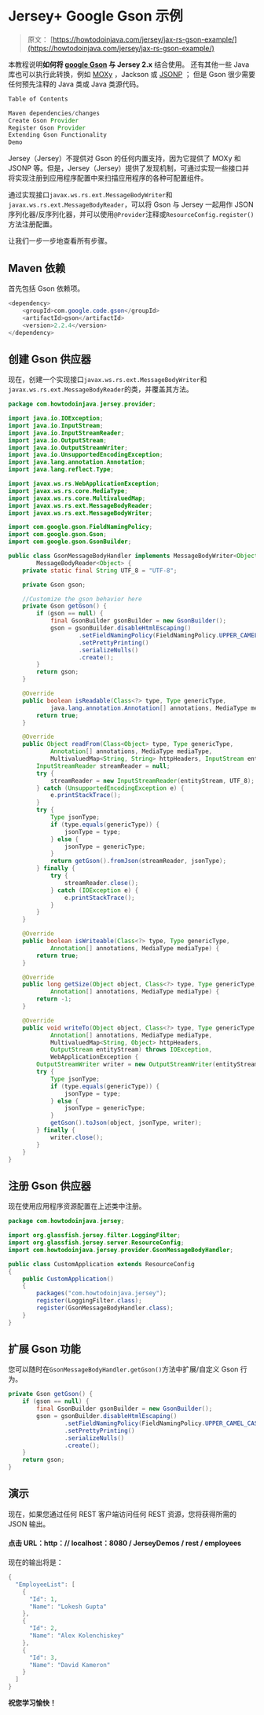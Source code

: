 # Jersey+ Google Gson 示例

> 原文： [https://howtodoinjava.com/jersey/jax-rs-gson-example/](https://howtodoinjava.com/jersey/jax-rs-gson-example/)

本教程说明**如何将 [google Gson](//howtodoinjava.com/best-practices/google-gson-tutorial-convert-java-object-to-from-json/) 与 Jersey 2.x** 结合使用。 还有其他一些 Java 库也可以执行此转换，例如 [MOXy](//howtodoinjava.com/jersey/jax-rs-jersey-moxy-json-example/) ，Jackson 或 [JSONP](//howtodoinjava.com/jersey/jax-rs-jersey-jsonp-example/) ； 但是 Gson 很少需要任何预先注释的 Java 类或 Java 类源代码。

```java
Table of Contents

Maven dependencies/changes
Create Gson Provider
Register Gson Provider
Extending Gson Functionality
Demo
```

Jersey（Jersey）不提供对 Gson 的任何内置支持，因为它提供了 MOXy 和 JSONP 等。但是，Jersey（Jersey）提供了发现机制，可通过实现一些接口并将实现注册到应用程序配置中来扫描应用程序的各种可配置组件。

通过实现接口`javax.ws.rs.ext.MessageBodyWriter`和`javax.ws.rs.ext.MessageBodyReader`，可以将 Gson 与 Jersey 一起用作 JSON 序列化器/反序列化器，并可以使用`@Provider`注释或`ResourceConfig.register()`方法注册配置。

让我们一步一步地查看所有步骤。

## Maven 依赖

首先包括 Gson 依赖项。

```java
<dependency>
	<groupId>com.google.code.gson</groupId>
	<artifactId>gson</artifactId>
	<version>2.2.4</version>
</dependency>

```

## 创建 Gson 供应器

现在，创建一个实现接口`javax.ws.rs.ext.MessageBodyWriter`和`javax.ws.rs.ext.MessageBodyReader`的类，并覆盖其方法。

```java
package com.howtodoinjava.jersey.provider;

import java.io.IOException;
import java.io.InputStream;
import java.io.InputStreamReader;
import java.io.OutputStream;
import java.io.OutputStreamWriter;
import java.io.UnsupportedEncodingException;
import java.lang.annotation.Annotation;
import java.lang.reflect.Type;

import javax.ws.rs.WebApplicationException;
import javax.ws.rs.core.MediaType;
import javax.ws.rs.core.MultivaluedMap;
import javax.ws.rs.ext.MessageBodyReader;
import javax.ws.rs.ext.MessageBodyWriter;

import com.google.gson.FieldNamingPolicy;
import com.google.gson.Gson;
import com.google.gson.GsonBuilder;

public class GsonMessageBodyHandler implements MessageBodyWriter<Object>,
		MessageBodyReader<Object> {
	private static final String UTF_8 = "UTF-8";

	private Gson gson;

	//Customize the gson behavior here
	private Gson getGson() {
		if (gson == null) {
			final GsonBuilder gsonBuilder = new GsonBuilder();
			gson = gsonBuilder.disableHtmlEscaping()
					.setFieldNamingPolicy(FieldNamingPolicy.UPPER_CAMEL_CASE)
					.setPrettyPrinting()
					.serializeNulls()
					.create();
		}
		return gson;
	}

	@Override
	public boolean isReadable(Class<?> type, Type genericType,
			java.lang.annotation.Annotation[] annotations, MediaType mediaType) {
		return true;
	}

	@Override
	public Object readFrom(Class<Object> type, Type genericType,
			Annotation[] annotations, MediaType mediaType,
			MultivaluedMap<String, String> httpHeaders, InputStream entityStream) {
		InputStreamReader streamReader = null;
		try {
			streamReader = new InputStreamReader(entityStream, UTF_8);
		} catch (UnsupportedEncodingException e) {
			e.printStackTrace();
		}
		try {
			Type jsonType;
			if (type.equals(genericType)) {
				jsonType = type;
			} else {
				jsonType = genericType;
			}
			return getGson().fromJson(streamReader, jsonType);
		} finally {
			try {
				streamReader.close();
			} catch (IOException e) {
				e.printStackTrace();
			}
		}
	}

	@Override
	public boolean isWriteable(Class<?> type, Type genericType,
			Annotation[] annotations, MediaType mediaType) {
		return true;
	}

	@Override
	public long getSize(Object object, Class<?> type, Type genericType,
			Annotation[] annotations, MediaType mediaType) {
		return -1;
	}

	@Override
	public void writeTo(Object object, Class<?> type, Type genericType,
			Annotation[] annotations, MediaType mediaType,
			MultivaluedMap<String, Object> httpHeaders,
			OutputStream entityStream) throws IOException,
			WebApplicationException {
		OutputStreamWriter writer = new OutputStreamWriter(entityStream, UTF_8);
		try {
			Type jsonType;
			if (type.equals(genericType)) {
				jsonType = type;
			} else {
				jsonType = genericType;
			}
			getGson().toJson(object, jsonType, writer);
		} finally {
			writer.close();
		}
	}
}

```

## 注册 Gson 供应器

现在使用应用程序资源配置在上述类中注册。

```java
package com.howtodoinjava.jersey;

import org.glassfish.jersey.filter.LoggingFilter;
import org.glassfish.jersey.server.ResourceConfig;
import com.howtodoinjava.jersey.provider.GsonMessageBodyHandler;

public class CustomApplication extends ResourceConfig 
{
	public CustomApplication() 
	{
		packages("com.howtodoinjava.jersey");
		register(LoggingFilter.class);
		register(GsonMessageBodyHandler.class);
	}
}

```

## 扩展 Gson 功能

您可以随时在`GsonMessageBodyHandler.getGson()`方法中扩展/自定义 Gson 行为。

```java
private Gson getGson() {
	if (gson == null) {
		final GsonBuilder gsonBuilder = new GsonBuilder();
		gson = gsonBuilder.disableHtmlEscaping()
				.setFieldNamingPolicy(FieldNamingPolicy.UPPER_CAMEL_CASE)
				.setPrettyPrinting()
				.serializeNulls()
				.create();
	}
	return gson;
}

```

## 演示

现在，如果您通过任何 REST 客户端访问任何 REST 资源，您将获得所需的 JSON 输出。

#### 点击 URL：http：// localhost：8080 / JerseyDemos / rest / employees

现在的输出将是：

```java
{
  "EmployeeList": [
    {
      "Id": 1,
      "Name": "Lokesh Gupta"
    },
    {
      "Id": 2,
      "Name": "Alex Kolenchiskey"
    },
    {
      "Id": 3,
      "Name": "David Kameron"
    }
  ]
}
```

**祝您学习愉快！**